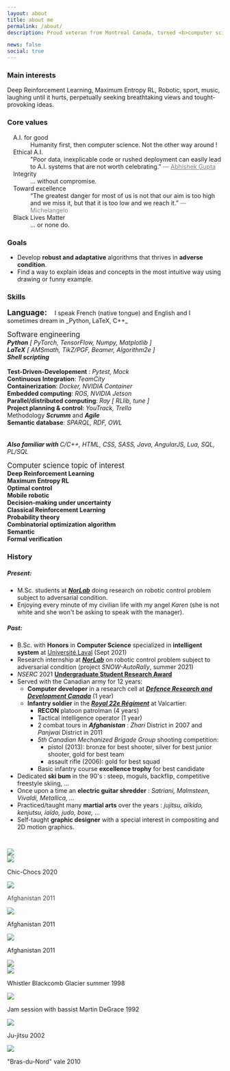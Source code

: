 ```yaml
---
layout: about
title: about me
permalink: /about/
description: Proud veteran from Montreal Canada, turned <b>computer scientist</b> and passionate about <b>A.I.</b>

news: false
social: true
---
```



### Main interests
Deep Reinforcement Learning, Maximum Entropy RL, Robotic, sport, music, laughing until it hurts, perpetually seeking breathtaking views and tought-provoking ideas. 

### Core values

<dl style="padding-left: 1em; padding-right: 0em;" class="row">
  <dt class="col-md-3">A.I. for good</dt> <dd class="col-xl-9">
     Humanity first, then computer science. Not the other way around ! 
  </dd>
  <dt class="col-md-3">Ethical A.I.</dt> <dd class="col-xl-9">
    "Poor data, inexplicable code or rushed deployment can easily lead to A.I. systems that are not worth celebrating.”
    <span style="color: gray">― <a style="color: gray" href="https://atg-abhishek.github.io" target="_blank">Abhishek Gupta</a> 
    <!-- at the <a href="https://www.weforum.org" target="_blank">World Economic Forum</a> -->
    </span> 
  </dd>
  <dt class="col-md-3 border-md-bottom">Integrity</dt> <dd class="col-xl-9">
        ... without compromise.
  </dd>
  <dt class="col-md-3">Toward excellence</dt> <dd class="col-xl-9">
        <!-- 
        Better to set the bar too high and fail then setting it to low and succeed
        -->
        “The greatest danger for most of us is not that our aim is too high and we miss it, but that it is too low and we reach it.” 
        <span style="color: gray">― Michelangelo</span>
  </dd>
  <dt class="col-md-3">Black Lives Matter</dt> <dd class="col-xl-9">
        <!-- 
        Today, tomorrow and every day after that
        if it does not, then my life does not matter either
        -->
        ... or none do.
  </dd>
</dl>

<!-- 
<p style="text-align: center" class="font-weight-bold">
Ethical A.I.<br>
A.I. for good: Humanity fisrt, then computer science then profit or building cool stuff<br> 
Integrity & acountability<br>
Toward excellence: it's better to set the bar to high and fail then setting it to low and susceed<br>
Black Live Matter: today, tomorow and every day after that<br>
</p>
<blockquote class="text-center">
<p class="d-md-inline">"Poor data, inexplicable code or rushed deployment can easily lead to A.I. systems <br> that are not worth celebrating.”</p> 
<footer class="blockquote-footer"><cite title="Source Title"><a href="https://atg-abhishek.github.io" target="_blank">Abhishek Gupta</a></cite> at the <a href="https://www.weforum.org" target="_blank">World Economic Forum</a></footer>
</blockquote>
---
 -->


### Goals 
- Develop **robust and adaptative** algorithms that thrives in **adverse condition**.
- Find a way to explain ideas and concepts in the most intuitive way using drawing or funny example. 


### Skills

<span style="font-size: large; font-weight: bolder; border-bottom: none; margin-right: 0.75em;">
Language:
</span>
I speak French (native tongue) and English and I sometimes dream in _Python, LaTeX, C++_ 

<div style="padding-top: 1em;">
    <div class="card border-dark mb-3">
        <div class="card-header" style="font-size: larger;">
            Software engineering
        </div>
        <div class="card-body text-dark">
            <div class="container card-text">
                <div class="row ">
                    <div class="col text-sm-center">
                        <i><b>Python</b> [ PyTorch, TensorFlow, Numpy, Matplotlib ]</i> <br>
                        <i><b>LaTeX</b> [ AMSmath, TikZ/PGF, Beamer, Algorithm2e ]</i> <br>
                        <i><b>Shell scripting</b></i> <br>
                        <br>
                    </div>
                </div>
                <div class="row justify-content-center ">
                    <div class="col-md-6"> <b>Test-Driven-Developement</b> : <i>Pytest, Mock</i> </div>
                    <div class="col-md-6"> <b>Continuous Integration</b>: <i>TeamCity</i> </div>
                    <div class="col-md-6"> <b>Containerization</b>: <i>Docker, NVIDIA Container</i> </div>
                    <div class="col-md-6"> <b>Embedded computing</b>: <i>ROS, NVIDIA Jetson </i> </div>
                    <div class="col-md-6"> <b>Parallel/distributed computing</b>: <i>Ray [ RLlib, tune ]</i></div>
                    <div class="col-md-6"> <b>Project planning & control</b>: <i>YouTrack, Trello</i> </div>
                    <div class="col-md-6"> Methodology <i><b>Scrumm</b></i> and <i><b>Agile</b></i> </div>
                    <div class="col-md-6"> <b>Semantic database</b>: <i>SPARQL, RDF, OWL</i> </div>
                    <br><br>
                </div>
                <div class="row ">
                    <div class="col text-sm-center">
                        <i><b>Also familiar with </b> C/C++, HTML, CSS, SASS, Java, AngularJS, Lua, SQL, PL/SQL</i> <br>
                    </div>
                </div>
            </div>
        </div>
    </div>
</div>


<div style="padding-top: 1em;">
    <div class="card border-dark mb-3">
        <div class="card-header" style="font-size: larger;">
            Computer science topic of interest
        </div>
        <div class="card-body text-dark">
            <div class="container card-text" style="font-weight: bold">
                <div class="row justify-content-center">
                        <div class="col-md-6"> Deep Reinforcement Learning </div>
                        <div class="col-md-6"> Maximum Entropy RL </div>
                        <div class="col-md-6"> Optimal control </div>
                        <div class="col-md-6"> Mobile robotic </div>
                        <div class="col-md-6">Decision-making under uncertainty<br></div>
                        <div class="col-md-6"> Classical Reinforcement Learning </div>
                        <div class="col-md-6"> Probability theory </div>
                        <div class="col-md-6"> Combinatorial optimization algorithm </div>
                        <div class="col-md-6"> Semantic </div>
                        <div class="col-md-6"> Formal verification </div>
                </div>
            </div>
        </div>
    </div>
</div>



### History 
##### Present:
* M.Sc. students at ***[NorLab](https://norlab.ulaval.ca)*** doing research on robotic control problem subject to adversarial condition.
* Enjoying every minute of my civilian life with my angel _Karen_ (she is not white and she won't be asking to speak with the manager).

##### Past:
 <!--  * Finalizing my bachelor’s degree as an **honor student** in computer science at <a href="https://www.ulaval.ca" target="_blank">Université Laval</a> -->
* B.Sc. with **Honors** in **Computer Science** specialized in **intelligent system** at <a href="https://www.ulaval.ca" target="_blank">Université Laval</a> (Sept 2021) 
* Research internship at ***[NorLab](https://norlab.ulaval.ca)*** on robotic control problem subject to adversarial condition (project _SNOW-AutoRally_, summer 2021) 
* *NSERC* 2021 **[Undergraduate Student Research Award](https://www.nserc-crsng.gc.ca/Students-Etudiants/UG-PC/USRA-BRPC_eng.asp)**
* Served with the Canadian army for 12 years:
    * **Computer developer** in a research cell at [***Defence Research and Development Canada***](https://www.canada.ca/en/defence-research-development.html) (1 year)
    * **Infantry soldier** in the [***Royal 22e Régiment***](https://fr.wikipedia.org/wiki/Royal_22e_Régiment) at Valcartier:
       * **RECON** platoon patrolman (4 years)
       * Tactical intelligence operator (1 year)
       * 2 combat tours in ***Afghanistan*** : _Zhari_ District in 2007 and _Panjwai_ District in 2011 
       * _5th Canadian Mechanized Brigade Group_ shooting competition:
           * pistol (2013):  bronze for best shooter, silver for best junior shooter, gold for best team 
           * assault rifle (2006):  gold for best squad
       * Basic infantry course **excellence trophy** for best candidate    
* Dedicated **ski bum** in the 90's : steep, moguls, backflip, competitive freestyle skiing, ...
* Once upon a time an **electric guitar shredder** : _Satriani, Malmsteen, Vivaldi, Metallica, ..._
* Practiced/taught many **martial arts** over the years : _jujitsu, aïkido, kenjutsu, iaïdo, judo, boxe,_ ...
* Self-taught **graphic designer** with a special interest in compositing and 2D motion graphics.
 
<div id="carouselRedLeaderPictSlidesOnly" class="carousel slide carousel-fade " data-interval="5000" data-ride="carousel" style="padding-top: 2em;">
    <div class="carousel-inner z-depth-1">
        <div class="carousel-item active">
            <img class="d-block w-100 rounded"
                     src="{{ 'luc_work.jpg' | prepend: '/assets/img/history_pic/' | relative_url }}">
        </div>
        <div class="carousel-item ">
            <img class="d-block w-100 rounded"
                     src="{{ 'chicChoc_w_karen.jpg' | prepend: '/assets/img/history_pic/' | relative_url }}">
            <div class="carousel-caption d-none d-sm-block ">
                <p>Chic-Chocs 2020</p>
            </div>
        </div>
        <div class="carousel-item ">
            <img class="d-block w-100 rounded"
                     src="{{ 'chinook_landing.jpg' | prepend: '/assets/img/history_pic/' | relative_url }}">
            <div class="carousel-caption d-none d-sm-block " >
                <p style="opacity: 80%;">
                Afghanistan 2011</p>
            </div>
        </div>
        <div class="carousel-item ">
            <img class="d-block w-100 rounded"
                     src="{{ 'barbel_sunset.jpg' | prepend: '/assets/img/history_pic/' | relative_url }}">
            <div class="carousel-caption d-none d-sm-block ">
                <p>Afghanistan 2011</p>
            </div>
        </div>
        <!-- 
        <div class="carousel-item ">
            <img class="d-block w-100 rounded"
                     src="{{ 'afgh_pistol_train.jpg' | prepend: '/assets/img/history_pic/' | relative_url }}">
        </div>
        <div class="carousel-item ">
            <img class="d-block w-100 rounded"
                     src="{{ 'afg_sunset.jpg' | prepend: '/assets/img/history_pic/' | relative_url }}">
            <div class="carousel-caption d-none d-sm-block ">
                <p>Afghanistan 2011</p>
            </div>
        </div>
        -->
        <div class="carousel-item ">
            <img class="d-block w-100 rounded"
                     src="{{ 'op_extract.jpg' | prepend: '/assets/img/history_pic/' | relative_url }}">
            <div class="carousel-caption d-none d-sm-block ">
                <p>Afghanistan 2011</p>
            </div>
        </div>
        <div class="carousel-item ">
            <img class="d-block w-100 rounded"
                     src="{{ 'max_mag.jpg' | prepend: '/assets/img/history_pic/' | relative_url }}">
        </div>
        <div class="carousel-item ">
            <img class="d-block w-100 rounded"
                     src="{{ 'ski_bum_whistler.jpg' | prepend: '/assets/img/history_pic/' | relative_url }}">
            <div class="carousel-caption d-none d-sm-block aligh-left" >
                <p>Whistler Blackcomb Glacier summer 1998</p>
            </div>
        </div>
        <div class="carousel-item ">
            <img class="d-block w-100 rounded"
                     src="{{ 'guitar_shredder.jpg' | prepend: '/assets/img/history_pic/' | relative_url }}">
            <div class="carousel-caption d-none d-sm-block ">
                <p>Jam session with bassist Martin DeGrace 1992</p>
            </div>
        </div>
        <div class="carousel-item ">
            <img class="d-block w-100 rounded"
                     src="{{ 'jujitsu_train.jpg' | prepend: '/assets/img/history_pic/' | relative_url }}">
            <div class="carousel-caption d-none d-sm-block ">
                <p>Ju-jitsu 2002</p>
            </div>
        </div>
        <div class="carousel-item ">
            <img class="d-block w-100 rounded"
                     src="{{ 'valle_du_bras_du_nord.jpg' | prepend: '/assets/img/history_pic/' | relative_url }}">
            <div class="carousel-caption d-none d-sm-block ">
                <p>"Bras-du-Nord" vale 2010</p>
            </div>
        </div>
    </div>
</div>

